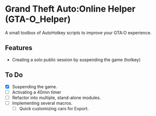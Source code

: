 # Grand Theft Auto:Online Helper (GTA-O_Helper)

A small toolbox of AutoHotkey scripts to improve your GTA:O experience.

## Features

- Creating a solo public session by suspending the game (hotkey)

## To Do

- [x] Suspending the game.
- [ ] Activating a 40min timer
- [ ] Refactor into multiple, stand-alone modules.
- [ ] Implementing several macros.
  - [ ] Quick customizing cars for Export.